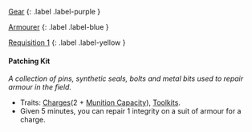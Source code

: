 
[Gear](Game/Gear-List)
{: .label .label-purple }

[Armourer](Game/Blocks/Armourer)
{: .label .label-blue }

[Requisition 1](Game/Deployment#Requisition)
{: .label .label-yellow }
#### Patching Kit
*A collection of pins, synthetic seals, bolts and metal bits used to repair armour in the field.*
* Traits: [Charges](Game/Core/Gear#Charges)(2 + [Munition Capacity](Game/Additional-Attributes#Munition%20Capacity)), [Toolkits](Game/Core/Gear#Toolkits).
* Given 5 minutes, you can repair 1 integrity on a suit of armour for a charge.
